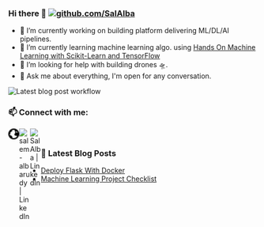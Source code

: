 ### Hi there 👋 [<img alt="github.com/SalAlba" width="22px" src="https://github.githubassets.com/images/mona-whisper.gif" />][website]

- 🔭 I’m currently working on building platform delivering ML/DL/AI pipelines.
- 🌱 I’m currently learning machine learning algo. using [Hands On Machine Learning with Scikit-Learn and TensorFlow](https://github.com/ageron/handson-ml)
- 🤔 I’m looking for help with building drones 🛸.
- 💬 Ask me about everything, I'm open for any conversation.

![Latest blog post workflow](https://github.com/SalAlba/salalba/workflows/Latest%20blog%20post%20workflow/badge.svg)
<!--
**SalAlba/salalba** is a ✨ _special_ ✨ repository because its `README.md` (this file) appears on your GitHub profile.

Here are some ideas to get you started:

- 🔭 I’m currently working on ...
- 🌱 I’m currently learning ...
- 👯 I’m looking to collaborate on ...
- 🤔 I’m looking for help with ...
- 💬 Ask me about ...
- 📫 How to reach me: ...
- 😄 Pronouns: ...
- ⚡ Fun fact: ...
-->



### 📫 Connect with me:
[<img align="left" alt="salem.albarudy.pl" width="22px" src="https://raw.githubusercontent.com/iconic/open-iconic/master/svg/globe.svg" />][website]

[<img align="left" alt="salem-albarudy | LinkedIn" width="22px" src="https://cdn.jsdelivr.net/npm/simple-icons@v3/icons/linkedin.svg" />][linkedin]

[<img align="left" alt="SalAlba | LinkedIn" width="22px" src="https://cdn.jsdelivr.net/npm/simple-icons@v3/icons/github.svg" />][github]


<br>

### 📕 Latest Blog Posts
<!-- BLOG-POST-LIST:START -->
- [Deploy Flask With Docker](http://salem.albarudy.pl/postes/deploy-flask-with-docker)
- [Machine Learning Project Checklist](http://salem.albarudy.pl/postes/machine-learning-project-checklist)
<!-- BLOG-POST-LIST:END -->















[website]: http://salem.albarudy.pl/
<!-- [twitter]: https://twitter.com/codeSTACKr -->
<!-- [youtube]: https://youtube.com/codeSTACKr -->
<!-- [instagram]: https://instagram.com/codeSTACKr -->
[linkedin]: https://www.linkedin.com/in/salem-albarudy/
[github]: https://www.linkedin.com/in/salem-albarudy/
<!-- [webdevplaylist]: https://www.youtube.com/playlist?list=PLkwxH9e_vrAJ0WbEsFA9W3I1W-g_BTsbt -->
<!-- [jsplaylist]: https://www.youtube.com/playlist?list=PLkwxH9e_vrALRJKu7wfXby3MKeflhTu6B -->
<!-- [cssplaylist]: https://www.youtube.com/playlist?list=PLkwxH9e_vrALSdvZuEh6gqQdmDoDIoqz4 -->
<!-- [reactplaylist]: https://www.youtube.com/playlist?list=PLkwxH9e_vrAK4TdffpxKY3QGyHCpxFcQ0 -->
